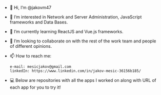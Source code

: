 - 👋 Hi, I’m @jakovm47
- 👀 I’m interested in Network and Server Administration, JavaScript frameworks and Data Bases.
- 🌱 I’m currently learning ReactJS and Vue.js frameworks.
- 💞️ I’m looking to collaborate on with the rest of the work team and people of different opinions.
- 📫 How to reach me:

      e-mail: mesicjakov@gmail.com
      linkedIn: https://www.linkedin.com/in/jakov-mesic-36156b185/

<!---
jakovm47/jakovm47 is a ✨ special ✨ repository because its `README.md` (this file) appears on your GitHub profile.
You can click the Preview link to take a look at your changes.
--->

- 💻 Below are repositories with all the apps I worked on along with URL of each app for you to try it!
